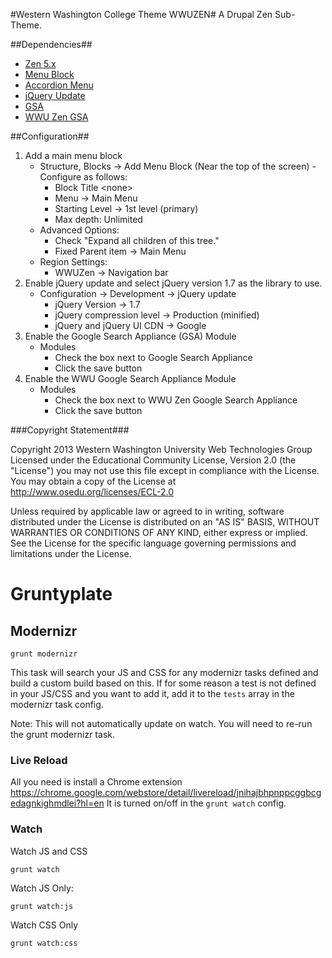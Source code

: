 #Western Washington College Theme WWUZEN#
A Drupal Zen Sub-Theme.

##Dependencies##
  * [Zen 5.x](http://drupal.org/project/zen)
  * [Menu Block](http://drupal.org/project/menu_block)
  * [Accordion Menu](http://drupal.org/project/accordion_menu)
  * [jQuery Update](http://drupal.org/project/jquery_update)
  * [GSA](https://drupal.org/project/google_appliance)
  * [WWU Zen GSA](https://bitbucket.org/wwuweb/wwu-google-search-appliance)

##Configuration##
1. Add a main menu block
    - Structure, Blocks -> Add Menu Block (Near the top of the screen) - Configure as follows:
        - Block Title &lt;none&gt;
        - Menu -> Main Menu
        - Starting Level -> 1st level (primary)
        - Max depth: Unlimited
    - Advanced Options:
        - Check "Expand all children of this tree."
        - Fixed Parent item -> Main Menu
    - Region Settings:
        - WWUZen -> Navigation bar
2. Enable jQuery update and select jQuery version 1.7 as the library to use.
    - Configuration -> Development -> jQuery update
        - jQuery Version -> 1.7
        - jQuery compression level -> Production (minified)
        - jQuery and jQuery UI CDN -> Google
3. Enable the Google Search Appliance (GSA) Module
    - Modules
        - Check the box next to Google Search Appliance
        - Click the save button
4. Enable the WWU Google Search Appliance Module
    - Modules
        - Check the box next to WWU Zen Google Search Appliance
        - Click the save button


###Copyright Statement###

Copyright 2013 Western Washington University Web Technologies Group Licensed under the Educational Community License, Version 2.0 (the "License") you may not use this file except in compliance with the License. You may obtain a copy of the License at http://www.osedu.org/licenses/ECL-2.0

Unless required by applicable law or agreed to in writing, software distributed under the License is distributed on an "AS IS" BASIS, WITHOUT WARRANTIES OR CONDITIONS OF ANY KIND, either express
or implied. See the License for the specific language governing permissions and limitations under the License.


Gruntyplate
===========

## Modernizr

  ```
  grunt modernizr
  ```

  This task will search your JS and CSS for any modernizr tasks defined and build a custom build based on this.  If for some reason a test is not defined in your JS/CSS and you want to add it, add it to the `tests` array in the modernizr task config.

  Note: This will not automatically update on watch.  You will need to re-run the grunt modernizr task.


### Live Reload
All you need is install a Chrome extension
https://chrome.google.com/webstore/detail/livereload/jnihajbhpnppcggbcgedagnkighmdlei?hl=en
It is turned on/off in the `grunt watch` config.

### Watch
  Watch JS and CSS

  ```
  grunt watch
  ```

  Watch JS Only:

  ```
  grunt watch:js
  ```

  Watch CSS Only
  ```
  grunt watch:css
  ```
